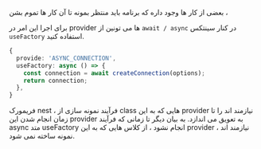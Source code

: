 بعضی از کار ها وجود داره که برنامه باید منتظر بمونه تا آن کار ها تموم بشن ، 

برای اجرا این امر در provider ها می تونین از  `await / async` در کنار سینتکس `useFactory` استفاده کنید.

```typescript
{
  provide: 'ASYNC_CONNECTION',
  useFactory: async () => {
    const connection = await createConnection(options);
    return connection;
  },
}
```

فریمورک nest ، فرآیند نمونه سازی از class هایی که به این provider نیازمند اند را تا زمان انجام شدن این provider به تعویق می اندازد. به بیان دیگر تا زمانی که فرآیند async متد useFactory انجام نشود ، از کلاس هایی که به این provider نیازمند اند ، نمونه ساخته نمی شود.

